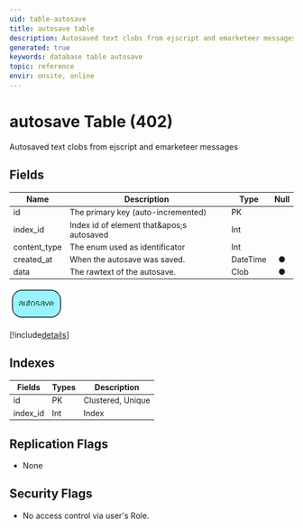 ```yaml
---
uid: table-autosave
title: autosave table
description: Autosaved text clobs from ejscript and emarketeer messages
generated: true
keywords: database table autosave
topic: reference
envir: onsite, online
---
```


# autosave Table (402)

Autosaved text clobs from ejscript and emarketeer messages

## Fields

| Name | Description | Type | Null |
|------|-------------|------|:----:|
|id|The primary key (auto-incremented)|PK| |
|index\_id|Index id of element that&amp;apos;s autosaved|Int| |
|content\_type|The enum used as identificator|Int| |
|created\_at|When the autosave was saved.|DateTime|&#x25CF;|
|data|The rawtext of the autosave.|Clob|&#x25CF;|


![autosave table relationship diagram](./media/autosave.png)

[!include[details](./includes/autosave.md)]

## Indexes

| Fields | Types | Description |
|--------|-------|-------------|
|id |PK |Clustered, Unique |
|index\_id |Int |Index |

## Replication Flags

* None

## Security Flags

* No access control via user's Role.

